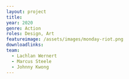 ```yaml
---
layout: project
title: 
year: 2020
genre: Action
roles: Design, Art
featureimage: /assets/images/monday-riot.png
downloadlinks:
team:
  - Lachlan Wernert
  - Marcus Steele
  - Johnny Kwong
---
```

